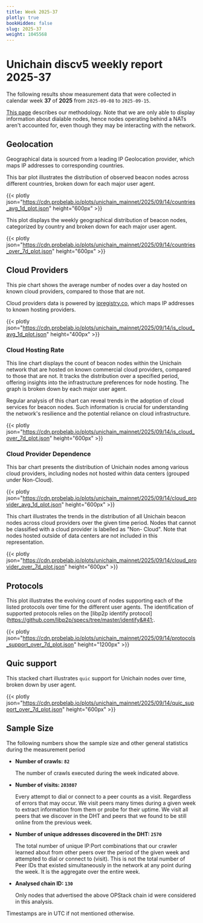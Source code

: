 ```yaml
---
title: Week 2025-37
plotly: true
bookHidden: false
slug: 2025-37
weight: 1045568
---
```


# Unichain discv5 weekly report 2025-37

The following results show measurement data that were collected in calendar week **37** of **2025** from `2025-09-08` to `2025-09-15`.

[This page](../methodology) describes our methodology. Note that we are only able to display information about dialable nodes, hence nodes operating behind a NATs aren't accounted for, even though they may be interacting with the network.


## Geolocation

Geographical data is sourced from a leading IP Geolocation provider, which maps IP addresses to corresponding countries.


This bar plot illustrates the distribution of observed beacon nodes across different countries, broken down for each major user agent.

{{< plotly json="https://cdn.probelab.io/plots/unichain_mainnet/2025/09/14/countries_avg_1d_plot.json" height="600px" >}}


This plot displays the weekly geographical distribution of beacon nodes, categorized by country and broken down for each major user agent.

{{< plotly json="https://cdn.probelab.io/plots/unichain_mainnet/2025/09/14/countries_over_7d_plot.json" height="600px" >}}


## Cloud Providers

This pie chart shows the average number of nodes over a day hosted on known cloud providers, compared to those that are not. 

Cloud providers data is powered by [ipregistry.co](https://ipregistry.co), which maps IP addresses to known hosting providers.

{{< plotly json="https://cdn.probelab.io/plots/unichain_mainnet/2025/09/14/is_cloud_avg_1d_plot.json" height="400px" >}}

### Cloud Hosting Rate

This line chart displays the count of beacon nodes within the Unichain network that are hosted on known commercial cloud providers, compared to those that are not. It tracks the distribution over a specified period, offering insights into the infrastructure preferences for node hosting. The graph is broken down by each major user agent.

Regular analysis of this chart can reveal trends in the adoption of cloud services for beacon nodes. Such information is crucial for understanding the network's resilience and the potential reliance on cloud infrastructure.

{{< plotly json="https://cdn.probelab.io/plots/unichain_mainnet/2025/09/14/is_cloud_over_7d_plot.json" height="600px" >}}

### Cloud Provider Dependence

This bar chart presents the distribution of Unichain nodes among various cloud providers, including nodes not hosted within data centers (grouped under Non-Cloud).

{{< plotly json="https://cdn.probelab.io/plots/unichain_mainnet/2025/09/14/cloud_provider_avg_1d_plot.json" height="600px" >}}

This chart illustrates the trends in the distribution of all Unichain beacon nodes across cloud providers over the given time period. Nodes that cannot be classified with a cloud provider is labelled as "Non-
Cloud". Note that nodes hosted outside of data centers are not included in this representation. 

{{< plotly json="https://cdn.probelab.io/plots/unichain_mainnet/2025/09/14/cloud_provider_over_7d_plot.json" height="600px" >}}


## Protocols

This plot illustrates the evolving count of nodes supporting each of the listed protocols over time for the different user agents. The identification of supported protocols relies on the [libp2p identify protocol]&#40;https://github.com/libp2p/specs/tree/master/identify&#41;.

{{< plotly json="https://cdn.probelab.io/plots/unichain_mainnet/2025/09/14/protocols_support_over_7d_plot.json" height="1200px" >}}


## Quic support

This stacked chart illustrates `quic` support for Unichain nodes over time, broken down by user agent.

{{< plotly json="https://cdn.probelab.io/plots/unichain_mainnet/2025/09/14/quic_support_over_7d_plot.json" height="600px" >}}


## Sample Size

The following numbers show the sample size and other general statistics during the measurement period

- **Number of crawls: `82`**
  
  The number of crawls executed during the week indicated above.

- **Number of visits: `203807`**

  Every attempt to dial or connect to a peer counts as a visit. Regardless of errors that may occur. We visit peers many times during a given week to extract information from them or probe for their uptime. We visit all peers that we discover in the DHT and peers that we found to be still online from the previous week.

- **Number of unique addresses discovered in the DHT: `2570`**

  The total number of unique IP:Port combinations that our crawler learned about from other peers over the period of the given week and attempted to dial or connect to (visit). This is not the total number of Peer IDs that existed simultaneously in the network at any point during the week. It is the aggregate over the entire week.

- **Analysed chain ID: `130`**
  
  Only nodes that advertised the above OPStack chain id were considered in this analysis.

Timestamps are in UTC if not mentioned otherwise.